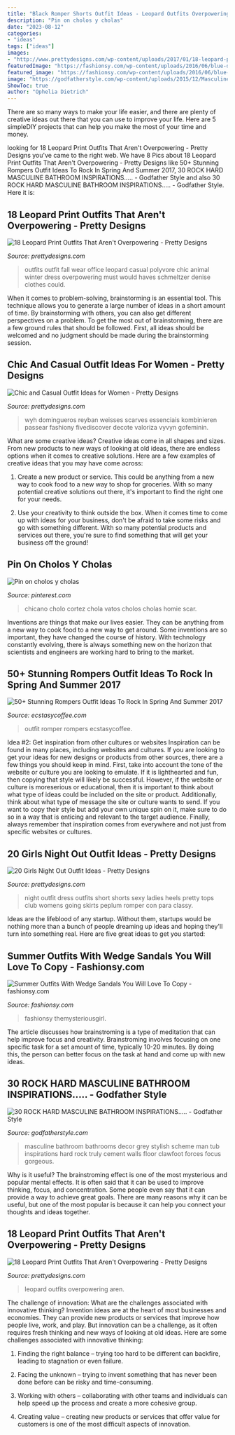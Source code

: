 ```yaml
---
title: "Black Romper Shorts Outfit Ideas - Leopard Outfits Overpowering Aren"
description: "Pin on cholos y cholas"
date: "2023-08-12"
categories:
- "ideas"
tags: ["ideas"]
images:
- "http://www.prettydesigns.com/wp-content/uploads/2017/01/18-leopard-print-outfits-that-arent-overpowering.jpg"
featuredImage: "https://fashionsy.com/wp-content/uploads/2016/06/blue-dress-1.jpg"
featured_image: "https://fashionsy.com/wp-content/uploads/2016/06/blue-dress-1.jpg"
image: "https://godfatherstyle.com/wp-content/uploads/2015/12/Masculine-Bathroom-Ideas-16..jpg"
ShowToc: true
author: "Ophelia Dietrich"
---
```



There are so many ways to make your life easier, and there are plenty of creative ideas out there that you can use to improve your life. Here are 5 simpleDIY projects that can help you make the most of your time and money.

	

		
looking for 18 Leopard Print Outfits That Aren&#039;t Overpowering - Pretty Designs you've came to the right web. We have 8 Pics about 18 Leopard Print Outfits That Aren&#039;t Overpowering - Pretty Designs like 50+ Stunning Rompers Outfit Ideas To Rock In Spring And Summer 2017, 30 ROCK HARD MASCULINE BATHROOM INSPIRATIONS..... - Godfather Style and also 30 ROCK HARD MASCULINE BATHROOM INSPIRATIONS..... - Godfather Style. Here it is:
		
    
## 18 Leopard Print Outfits That Aren&#039;t Overpowering - Pretty Designs

<img loading=lazy src="http://www.prettydesigns.com/wp-content/uploads/2017/01/18-leopard-print-outfits-that-arent-overpowering.jpg" onerror="this.onerror=null;this.src='https://tse2.mm.bing.net/th?id=OIP.T2QtcIfI_9uLE8wPI5I6iQHaLT&amp;pid=15.1';" alt="18 Leopard Print Outfits That Aren&#039;t Overpowering - Pretty Designs">

_Source: prettydesigns.com_

>outfits outfit fall wear office leopard casual polyvore chic animal winter dress overpowering must would haves schmeltzer denise clothes could. 

	

When it comes to problem-solving, brainstorming is an essential tool. This technique allows you to generate a large number of ideas in a short amount of time. By brainstorming with others, you can also get different perspectives on a problem. To get the most out of brainstorming, there are a few ground rules that should be followed. First, all ideas should be welcomed and no judgment should be made during the brainstorming session.

    
## Chic And Casual Outfit Ideas For Women - Pretty Designs

<img loading=lazy src="http://www.prettydesigns.com/wp-content/uploads/2014/08/Pretty-Casual-Outfit-Idea.jpg" onerror="this.onerror=null;this.src='https://tse3.mm.bing.net/th?id=OIP.BnlnQjie0HblTmaNDbYNggHaMi&amp;pid=15.1';" alt="Chic and Casual Outfit Ideas for Women - Pretty Designs">

_Source: prettydesigns.com_

>wyh domingueros reyban weisses scarves essenciais kombinieren passear fashiony fivediscover decote valoriza vyvyn gofeminin. 

	

What are some creative ideas?
Creative ideas come in all shapes and sizes. From new products to new ways of looking at old ideas, there are endless options when it comes to creative solutions. Here are a few examples of creative ideas that you may have come across: 
1. Create a new product or service. This could be anything from a new way to cook food to a new way to shop for groceries. With so many potential creative solutions out there, it's important to find the right one for your needs. 

2. Use your creativity to think outside the box. When it comes time to come up with ideas for your business, don't be afraid to take some risks and go with something different. With so many potential products and services out there, you're sure to find something that will get your business off the ground! 


    
## Pin On Cholos Y Cholas

<img loading=lazy src="https://i.pinimg.com/736x/0f/2c/c8/0f2cc8154dcdc4f74c876ae04f85cae5.jpg" onerror="this.onerror=null;this.src='https://tse3.mm.bing.net/th?id=OIP.qoLtu-TNGYthDhVM2urcdwHaKN&amp;pid=15.1';" alt="Pin on cholos y cholas">

_Source: pinterest.com_

>chicano cholo cortez chola vatos cholos cholas homie scar. 

	

Inventions are things that make our lives easier. They can be anything from a new way to cook food to a new way to get around. Some inventions are so important, they have changed the course of history. With technology constantly evolving, there is always something new on the horizon that scientists and engineers are working hard to bring to the market.

    
## 50+ Stunning Rompers Outfit Ideas To Rock In Spring And Summer 2017

<img loading=lazy src="https://i1.wp.com/www.ecstasycoffee.com/wp-content/uploads/2016/12/ROMPER-OUTFIT-IDEAS46.jpg?resize=650%2C1057" onerror="this.onerror=null;this.src='https://tse2.mm.bing.net/th?id=OIP.MhSWrixS4BaJ-cvFLnN9fgHaMC&amp;pid=15.1';" alt="50+ Stunning Rompers Outfit Ideas To Rock In Spring And Summer 2017">

_Source: ecstasycoffee.com_

>outfit romper rompers ecstasycoffee. 

	

Idea #2: Get inspiration from other cultures or websites
Inspiration can be found in many places, including websites and cultures. If you are looking to get your ideas for new designs or products from other sources, there are a few things you should keep in mind. First, take into account the tone of the website or culture you are looking to emulate. If it is lighthearted and fun, then copying that style will likely be successful. However, if the website or culture is moreserious or educational, then it is important to think about what type of ideas could be included on the site or product. Additionally, think about what type of message the site or culture wants to send. If you want to copy their style but add your own unique spin on it, make sure to do so in a way that is enticing and relevant to the target audience. Finally, always remember that inspiration comes from everywhere and not just from specific websites or cultures.

    
## 20 Girls Night Out Outfit Ideas - Pretty Designs

<img loading=lazy src="http://www.prettydesigns.com/wp-content/uploads/2015/09/20-girls-night-out-outfit-ideas.jpg" onerror="this.onerror=null;this.src='https://tse3.mm.bing.net/th?id=OIP.5wRXNE_EV-3VE-N8xXUY6AHaPI&amp;pid=15.1';" alt="20 Girls Night Out Outfit Ideas - Pretty Designs">

_Source: prettydesigns.com_

>night outfit dress outfits short shorts sexy ladies heels pretty tops club womens going skirts peplum romper con para classy. 

	

Ideas are the lifeblood of any startup. Without them, startups would be nothing more than a bunch of people dreaming up ideas and hoping they'll turn into something real. Here are five great ideas to get you started: 

    
## Summer Outfits With Wedge Sandals You Will Love To Copy - Fashionsy.com

<img loading=lazy src="https://fashionsy.com/wp-content/uploads/2016/06/blue-dress-1.jpg" onerror="this.onerror=null;this.src='https://tse3.mm.bing.net/th?id=OIP.pEaXBJ13kz0KkcdIlQNJ1gHaLH&amp;pid=15.1';" alt="Summer Outfits With Wedge Sandals You Will Love To Copy - fashionsy.com">

_Source: fashionsy.com_

>fashionsy themysteriousgirl. 

	

The article discusses how brainstroming is a type of meditation that can help improve focus and creativity. Brainstroming involves focusing on one specific task for a set amount of time, typically 10-20 minutes. By doing this, the person can better focus on the task at hand and come up with new ideas.

    
## 30 ROCK HARD MASCULINE BATHROOM INSPIRATIONS..... - Godfather Style

<img loading=lazy src="https://godfatherstyle.com/wp-content/uploads/2015/12/Masculine-Bathroom-Ideas-16..jpg" onerror="this.onerror=null;this.src='https://tse2.mm.bing.net/th?id=OIP.3JPpmUIQFFFCNff2VUMN-gHaLL&amp;pid=15.1';" alt="30 ROCK HARD MASCULINE BATHROOM INSPIRATIONS..... - Godfather Style">

_Source: godfatherstyle.com_

>masculine bathroom bathrooms decor grey stylish scheme man tub inspirations hard rock truly cement walls floor clawfoot forces focus gorgeous. 

	

Why is it useful?
The brainstroming effect is one of the most mysterious and popular mental effects. It is often said that it can be used to improve thinking, focus, and concentration. Some people even say that it can provide a way to achieve great goals. There are many reasons why it can be useful, but one of the most popular is because it can help you connect your thoughts and ideas together.

    
## 18 Leopard Print Outfits That Aren&#039;t Overpowering - Pretty Designs

<img loading=lazy src="https://www.prettydesigns.com/wp-content/uploads/2017/01/18-leopard-print-outfits-that-arent-overpowering-2.jpg" onerror="this.onerror=null;this.src='https://tse2.mm.bing.net/th?id=OIP.9Rc_BYvaC4Eyxcsp1JTn8QCvEs&amp;pid=15.1';" alt="18 Leopard Print Outfits That Aren&#039;t Overpowering - Pretty Designs">

_Source: prettydesigns.com_

>leopard outfits overpowering aren. 

	

The challenge of innovation: What are the challenges associated with innovative thinking?
Invention ideas are at the heart of most businesses and economies. They can provide new products or services that improve how people live, work, and play. But innovation can be a challenge, as it often requires fresh thinking and new ways of looking at old ideas. Here are some challenges associated with innovative thinking:
1) Finding the right balance – trying too hard to be different can backfire, leading to stagnation or even failure.

2) Facing the unknown – trying to invent something that has never been done before can be risky and time-consuming.

3) Working with others – collaborating with other teams and individuals can help speed up the process and create a more cohesive group.

4) Creating value – creating new products or services that offer value for customers is one of the most difficult aspects of innovation.


